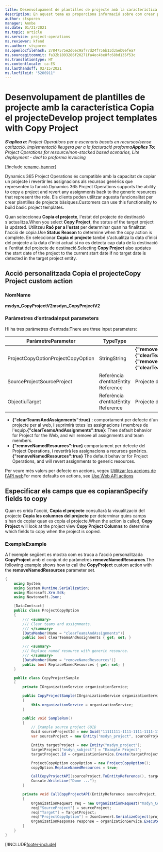 ```yaml
---
title: Desenvolupament de plantilles de projecte amb la característica Copia el projecte
description: En aquest tema es proporciona informació sobre com crear plantilles de projecte mitjançant l'acció personalitzada Copia el projecte.
author: stsporen
manager: Annbe
ms.date: 01/21/2021
ms.topic: article
ms.service: project-operations
ms.reviewer: kfend
ms.author: stsporen
ms.openlocfilehash: 27847575e2d6ec9af77d24f756b13d3aeb0efea7
ms.sourcegitcommit: fa32b1893286f20271fa4ec4be8fc68bd135f53c
ms.translationtype: HT
ms.contentlocale: ca-ES
ms.lasthandoff: 02/15/2021
ms.locfileid: "5286911"
---
```

# <a name="develop-project-templates-with-copy-project"></a><span data-ttu-id="d9eba-103">Desenvolupament de plantilles de projecte amb la característica Copia el projecte</span><span class="sxs-lookup"><span data-stu-id="d9eba-103">Develop project templates with Copy Project</span></span>

<span data-ttu-id="d9eba-104">_**S'aplica a:** Project Operations per a escenaris basats en recursos/sense cotització, implementació lleugera per a la facturació proforma_</span><span class="sxs-lookup"><span data-stu-id="d9eba-104">_**Applies To:** Project Operations for resource/non-stocked based scenarios, Lite deployment - deal to proforma invoicing_</span></span>

[!include [rename-banner](~/includes/cc-data-platform-banner.md)]

<span data-ttu-id="d9eba-105">Dynamics 365 Project Operations és compatible amb la capacitat de copiar un projecte i revertir les assignacions als recursos genèrics que representen la funció.</span><span class="sxs-lookup"><span data-stu-id="d9eba-105">Dynamics 365 Project Operations supports the ability to copy a project and revert any assignments back to the generic resources that represent the role.</span></span> <span data-ttu-id="d9eba-106">Els clients poden utilitzar aquesta funcionalitat per crear plantilles de projecte bàsiques.</span><span class="sxs-lookup"><span data-stu-id="d9eba-106">Customers can use this functionality to build basic project templates.</span></span>

<span data-ttu-id="d9eba-107">Quan seleccioneu **Copia el projecte**, l'estat del projecte de destinació s'actualitza.</span><span class="sxs-lookup"><span data-stu-id="d9eba-107">When you select **Copy Project**, the status of the target project is updated.</span></span> <span data-ttu-id="d9eba-108">Utilitzeu **Raó per a l'estat** per determinar quan ha finalitzat l'acció de còpia.</span><span class="sxs-lookup"><span data-stu-id="d9eba-108">Use **Status Reason** to determine when the copy action is complete.</span></span> <span data-ttu-id="d9eba-109">En seleccionar **Copia el projecte** també s'actualitza la data d'inici del projecte a la data d'inici actual si no es detecta cap data de la destinació a l'entitat del projecte de destinació.</span><span class="sxs-lookup"><span data-stu-id="d9eba-109">Selecting **Copy Project** also updates the start date of the project to the current start date if no target date is detected in the target project entity.</span></span>

## <a name="copy-project-custom-action"></a><span data-ttu-id="d9eba-110">Acció personalitzada Copia el projecte</span><span class="sxs-lookup"><span data-stu-id="d9eba-110">Copy Project custom action</span></span> 

### <a name="name"></a><span data-ttu-id="d9eba-111">Nom</span><span class="sxs-lookup"><span data-stu-id="d9eba-111">Name</span></span> 

<span data-ttu-id="d9eba-112">**msdyn_CopyProjectV2**</span><span class="sxs-lookup"><span data-stu-id="d9eba-112">**msdyn_CopyProjectV2**</span></span>

### <a name="input-parameters"></a><span data-ttu-id="d9eba-113">Paràmetres d’entrada</span><span class="sxs-lookup"><span data-stu-id="d9eba-113">Input parameters</span></span>
<span data-ttu-id="d9eba-114">Hi ha tres paràmetres d'entrada:</span><span class="sxs-lookup"><span data-stu-id="d9eba-114">There are three input parameters:</span></span>

| <span data-ttu-id="d9eba-115">Paràmetre</span><span class="sxs-lookup"><span data-stu-id="d9eba-115">Parameter</span></span>          | <span data-ttu-id="d9eba-116">Type</span><span class="sxs-lookup"><span data-stu-id="d9eba-116">Type</span></span>   | <span data-ttu-id="d9eba-117">Valors</span><span class="sxs-lookup"><span data-stu-id="d9eba-117">Values</span></span>                                                   | 
|--------------------|--------|----------------------------------------------------------|
| <span data-ttu-id="d9eba-118">ProjectCopyOption</span><span class="sxs-lookup"><span data-stu-id="d9eba-118">ProjectCopyOption</span></span>  | <span data-ttu-id="d9eba-119">String</span><span class="sxs-lookup"><span data-stu-id="d9eba-119">String</span></span> | <span data-ttu-id="d9eba-120">**{"removeNamedResources":true}** o **{"clearTeamsAndAssignments":true}**</span><span class="sxs-lookup"><span data-stu-id="d9eba-120">**{"removeNamedResources":true}** or **{"clearTeamsAndAssignments":true}**</span></span> |
| <span data-ttu-id="d9eba-121">SourceProject</span><span class="sxs-lookup"><span data-stu-id="d9eba-121">SourceProject</span></span>      | <span data-ttu-id="d9eba-122">Referència d’entitat</span><span class="sxs-lookup"><span data-stu-id="d9eba-122">Entity Reference</span></span> | <span data-ttu-id="d9eba-123">Projecte d'origen</span><span class="sxs-lookup"><span data-stu-id="d9eba-123">Source Project</span></span> |
| <span data-ttu-id="d9eba-124">Objectiu</span><span class="sxs-lookup"><span data-stu-id="d9eba-124">Target</span></span>             | <span data-ttu-id="d9eba-125">Referència d’entitat</span><span class="sxs-lookup"><span data-stu-id="d9eba-125">Entity Reference</span></span> | <span data-ttu-id="d9eba-126">Projecte de destinació</span><span class="sxs-lookup"><span data-stu-id="d9eba-126">Target Project</span></span> |


- <span data-ttu-id="d9eba-127">**{"clearTeamsAndAssignments":true}** : comportament per defecte d'un projecte per al web, i suprimirà totes les assignacions i membres de l'equip.</span><span class="sxs-lookup"><span data-stu-id="d9eba-127">**{"clearTeamsAndAssignments":true}**: Thee default behavior for Project for the Web, and will remove all assignments and team members.</span></span>
- <span data-ttu-id="d9eba-128">**{"removeNamedResources":true}** comportament per defecte del Project Operations, i revertirà les assignacions a recursos genèrics.</span><span class="sxs-lookup"><span data-stu-id="d9eba-128">**{"removeNamedResources":true}** The default behavior for Project Operations, and will revert assignments to generic resources.</span></span>

<span data-ttu-id="d9eba-129">Per veure més valors per defecte en accions, vegeu [Utilitzar les accions de l'API web](https://docs.microsoft.com/powerapps/developer/common-data-service/webapi/use-web-api-actions)</span><span class="sxs-lookup"><span data-stu-id="d9eba-129">For more defaults on actions, see [Use Web API actions](https://docs.microsoft.com/powerapps/developer/common-data-service/webapi/use-web-api-actions)</span></span>

## <a name="specify-fields-to-copy"></a><span data-ttu-id="d9eba-130">Especificar els camps que es copiaran</span><span class="sxs-lookup"><span data-stu-id="d9eba-130">Specify fields to copy</span></span> 
<span data-ttu-id="d9eba-131">Quan es crida l'acció, **Copia el projecte** consultarà la visualització del projecte **Copia les columnes del projecte** per determinar quins camps s'han de copiar quan es copia el projecte.</span><span class="sxs-lookup"><span data-stu-id="d9eba-131">When the action is called, **Copy Project** will look at the project view **Copy Project Columns** to determine which fields to copy when the project is copied.</span></span>


### <a name="example"></a><span data-ttu-id="d9eba-132">Exemple</span><span class="sxs-lookup"><span data-stu-id="d9eba-132">Example</span></span>
<span data-ttu-id="d9eba-133">A l'exemple següent es mostra com es truca a l'acció personalitzada **CopyProject** amb el conjunt de paràmetres **removeNamedResources**.</span><span class="sxs-lookup"><span data-stu-id="d9eba-133">The following example shows how to call the **CopyProject** custom action with the **removeNamedResources** parameter set.</span></span>
```C#
{
    using System;
    using System.Runtime.Serialization;
    using Microsoft.Xrm.Sdk;
    using Newtonsoft.Json;

    [DataContract]
    public class ProjectCopyOption
    {
        /// <summary>
        /// Clear teams and assignments.
        /// </summary>
        [DataMember(Name = "clearTeamsAndAssignments")]
        public bool ClearTeamsAndAssignments { get; set; }

        /// <summary>
        /// Replace named resource with generic resource.
        /// </summary>
        [DataMember(Name = "removeNamedResources")]
        public bool ReplaceNamedResources { get; set; }
    }

    public class CopyProjectSample
    {
        private IOrganizationService organizationService;

        public CopyProjectSample(IOrganizationService organizationService)
        {
            this.organizationService = organizationService;
        }

        public void SampleRun()
        {
            // Example source project GUID
            Guid sourceProjectId = new Guid("11111111-1111-1111-1111-111111111111");
            var sourceProject = new Entity("msdyn_project", sourceProjectId);

            Entity targetProject = new Entity("msdyn_project");
            targetProject["msdyn_subject"] = "Example Project";
            targetProject.Id = organizationService.Create(targetProject);

            ProjectCopyOption copyOption = new ProjectCopyOption();
            copyOption.ReplaceNamedResources = true;

            CallCopyProjectAPI(sourceProject.ToEntityReference(), targetProject.ToEntityReference(), copyOption);
            Console.WriteLine("Done ...");
        }

        private void CallCopyProjectAPI(EntityReference sourceProject, EntityReference TargetProject, ProjectCopyOption projectCopyOption)
        {
            OrganizationRequest req = new OrganizationRequest("msdyn_CopyProjectV2");
            req["SourceProject"] = sourceProject;
            req["Target"] = TargetProject;
            req["ProjectCopyOption"] = JsonConvert.SerializeObject(projectCopyOption);
            OrganizationResponse response = organizationService.Execute(req);
        }
    }
}
```


[!INCLUDE[footer-include](../includes/footer-banner.md)]